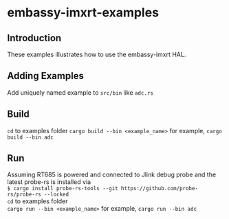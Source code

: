 # embassy-imxrt-examples

## Introduction

These examples illustrates how to use the embassy-imxrt HAL.

## Adding Examples
Add uniquely named example to `src/bin` like `adc.rs`

## Build
`cd` to examples folder
`cargo build --bin <example_name>` for example, `cargo build --bin adc`

## Run
Assuming RT685 is powered and connected to Jlink debug probe and the latest probe-rs is installed via  
  `$ cargo install probe-rs-tools --git https://github.com/probe-rs/probe-rs --locked`  
`cd` to examples folder  
`cargo run --bin <example_name>` for example, `cargo run --bin adc`